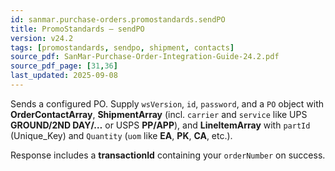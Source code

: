 ```yaml
---
id: sanmar.purchase-orders.promostandards.sendPO
title: PromoStandards — sendPO
version: v24.2
tags: [promostandards, sendpo, shipment, contacts]
source_pdf: SanMar-Purchase-Order-Integration-Guide-24.2.pdf
source_pdf_page: [31,36]
last_updated: 2025-09-08
---
```


Sends a configured PO. Supply `wsVersion`, `id`, `password`, and a `PO` object with **OrderContactArray**, **ShipmentArray** (incl. `carrier` and `service` like UPS **GROUND/2ND DAY/…** or USPS **PP/APP**), and **LineItemArray** with `partId` (Unique_Key) and `Quantity` (`uom` like **EA**, **PK**, **CA**, etc.).

Response includes a **transactionId** containing your `orderNumber` on success.
